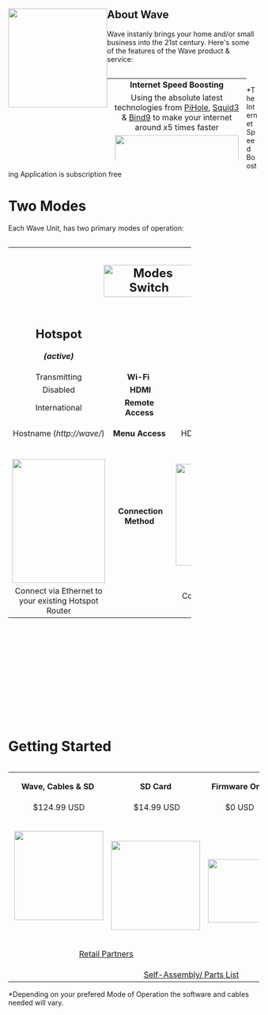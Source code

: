 <h1 id="mcetoc_1cb5rbkj50" style="text-align: center;"><img style="float: left;" src="https://thumb.ibb.co/dvKiK7/Wave_Hotspot.png" width="200" /></h1>

<h2 id="mcetoc_1cb7gfkp1j" style="text-align: left;"><strong>About&nbsp;Wave</strong></h2>
<p style="text-align: left;">Wave&nbsp;instanly&nbsp;brings&nbsp;your home and/or small business into the&nbsp;21st century. Here's some of the features of the Wave product &amp; service:</p>
<table style="height: 165px; width: 282px; float: left;">
<tbody>
<tr>
<td style="width: 272px; text-align: center;"><strong>Internet Speed Boosting</strong></td>
</tr>
<tr>
<td style="width: 272px; text-align: center;">Using the absolute latest technologies from <a href="https://pi-hole.net">PiHole</a>, <a href="https://squidproxy.org">Squid3</a> &amp; <a href="https://wiki.debian.org/Bind9">Bind9</a> to make your internet around x5 times faster</td>
</tr>
<tr>
<td style="width: 272px; text-align: center;"><img src="https://i0.wp.com/pi-hole.net/wp-content/uploads/2016/12/dashboard212.png?resize=525%2C336&amp;ssl=1" width="250" /></td>
</tr>
<tr>
<td style="width: 272px;">&nbsp;</td>
</tr>
<tr>
<td style="width: 272px; text-align: center;"><strong>Smart Home Control</strong></td>
</tr>
<tr>
<td style="width: 272px; text-align: center;">The cutting edge of smart home control from <a href="https://www.openhab.org">OpenHAB</a>. Gives Wave users Wi-Fi control of everything around them e.g. Air Conditioning, Lights, Locks etc</td>
</tr>
<tr>
<td style="width: 272px; text-align: center;"><img src="https://docs.openhab.org/addons/uis/habpanel/doc/images/habpanel_screenshot1.png" width="250" /></td>
</tr>
<tr>
<td style="width: 272px;">&nbsp;</td>
</tr>
<tr>
<td style="width: 272px; text-align: center;"><strong>Media Library</strong></td>
</tr>
<tr>
<td style="width: 272px; text-align: center;">Todays most powerful Media Library is <a href="https://emby.media">Emby</a>, it turns your movies and music into your own personal Netflix. It even automatically locates subtitled &amp; audio in all languages</td>
</tr>
<tr>
<td style="width: 272px; text-align: center;"><img src="https://lh3.googleusercontent.com/HemYqsE8tkSnuLGd7Xil9QTtwpliOHG5-OQN5oYcA8sbWy0SYdZ2LWI9Jchknw4lDvRZmvVkCw=w640-h400-e365" width="250" /></td>
</tr>
<tr>
<td style="width: 272px;">&nbsp;</td>
</tr>
<tr>
<td style="width: 272px; text-align: center;"><strong>IP Cameras</strong></td>
</tr>
<tr>
<td style="width: 272px; text-align: center;">IP Cameras made very simple with <a href="https://github.com/ccrisan/motioneye/wiki">MotionEye</a>. This is by far the fastest and easiest solution, to get started with your IP Cameras</td>
</tr>
<tr>
<td style="width: 272px; text-align: center;">&nbsp;</td>
</tr>
<tr>
<td style="width: 272px; text-align: center;"><img src="https://iu8cri.altervista.org/wp-content/uploads/2017/09/motioneye_3.png" width="250" /></td>
</tr>
<tr>
<td style="width: 272px;">&nbsp;</td>
</tr>
<tr>
<td style="width: 272px; text-align: center;"><strong>Energy Monitoring</strong></td>
</tr>
<tr>
<td style="width: 272px; text-align: center;"><a href="https://emoncms.org">EmonCMS</a> transforms the way we view &amp; manage our energy consumption/&nbsp; production, with sharp and visually stunning&nbsp;graphs</td>
</tr>
<tr>
<td style="width: 272px; text-align: center;"><img src="https://emoncms.org/Modules/site/emoncms_front.png" width="250" /></td>
</tr>
<tr>
<td style="width: 272px;">&nbsp;</td>
</tr>
<tr>
<td style="width: 272px; text-align: center;"><strong>IPTV(HD)</strong></td>
</tr>
<tr>
<td style="width: 272px; text-align: center;">Since the Wave Hotspot boosts your internet speed so well, it's now possible to stream HD Satellite TV from any Country in the World with just 1Mbps of speed</td>
</tr>
<tr>
<td style="width: 272px; text-align: center;"><img src="http://i.imgur.com/Y07Lpwp.png" width="250" /></td>
</tr>
</tbody>
</table>
<p style="text-align: left;">&nbsp;</p>
<p>*The Internet Speed Boosting Application is subscription free</p>

<h1 id="mcetoc_1cb5rbkj50" style="text-align: left;">Two Modes</h1>
<p style="text-align: left;">Each Wave Unit, has two primary modes of operation:</p>
<table style="width: 370px; float: left;">
<tbody>
<tr>
<td style="width: 143px;" colspan="3">
<h2 id="mcetoc_1cb69l353h" style="text-align: center;"><strong><img src="https://thumb.ibb.co/gKkz7S/slider_switch.png" alt="Modes Switch" width="184" height="65" /></strong></h2>
</td>
</tr>
<tr>
<td style="width: 10px;">
<h2 id="mcetoc_1cb5vvvmq7" style="text-align: center;"><strong>Hotspot</strong></h2>
<p style="text-align: center;"><em><strong>(active)</strong></em></p>
</td>
<td style="width: 123px;">&nbsp;</td>
<td style="width: 10px;">
<h2 id="mcetoc_1cb6006dk8" style="text-align: center;"><strong>Extender</strong></h2>
<p style="text-align: center;"><strong><em>(passive)</em></strong></p>
</td>
</tr>
<tr>
<td style="width: 10px; text-align: center;">Transmitting</td>
<td style="width: 123px; text-align: center;"><strong>Wi-Fi</strong>&nbsp;</td>
<td style="width: 10px; text-align: center;">Receiving</td>
</tr>
<tr>
<td style="width: 10px; text-align: center;">Disabled</td>
<td style="width: 123px; text-align: center;">&nbsp;<strong>HDMI</strong></td>
<td style="width: 10px; text-align: center;">Enabled</td>
</tr>
<tr>
<td style="width: 10px; text-align: center;">International</td>
<td style="width: 123px; text-align: center;"><strong>Remote Access</strong></td>
<td style="width: 10px; text-align: center;">Local</td>
</tr>
<tr>
<td style="width: 10px; text-align: center;">
<p>Hostname (<em>http://wave/</em>)</p>
</td>
<td style="width: 123px; text-align: center;"><strong>Menu&nbsp;Access</strong></td>
<td style="width: 10px; text-align: center;">
<p>HDMI (connected display)</p>
</td>
</tr>
<tr>
<td style="width: 10px;">&nbsp;<img style="display: block; margin-left: auto; margin-right: auto;" src="https://encrypted-tbn0.gstatic.com/images?q=tbn:ANd9GcTfFEc1G9-_F7oS7U_k9LT3xake79dwz5WbSSx9SbQ5HZwIQQJy" alt="" width="188" height="250" /></td>
<td style="width: 123px; text-align: center;">&nbsp;<strong>Connection Method</strong></td>
<td style="width: 10px; text-align: center;">&nbsp;<img src="https://i.kinja-img.com/gawker-media/image/upload/s--cFRrbSh7--/c_fit,fl_progressive,q_80,w_320/iwctp9tbzsar2aezssks.jpg" alt="" width="223" height="205" /></td>
</tr>
<tr style="text-align: center;">
<td style="width: 10px;">Connect via Ethernet to your existing Hotspot Router</td>
<td style="width: 123px;">&nbsp;</td>
<td style="width: 10px;">Connect via HDMI to your Monitor/ TV</td>
</tr>
</tbody>
</table>
<p style="text-align: left;">&nbsp;</p>
<h1 id="mcetoc_1cb7h73pcp" style="text-align: left;">&nbsp;</h1>
<h1 id="mcetoc_1cb7h762jq" style="text-align: left;">&nbsp;</h1>
<h1 id="mcetoc_1cb7h781cr" style="text-align: left;">&nbsp;</h1>
<h1 id="mcetoc_1cb7h7a7bs" style="text-align: left;">&nbsp;</h1>
<h1 id="mcetoc_1cb7h7c55t" style="text-align: left;">&nbsp;</h1>
<h1 id="mcetoc_1cb7h7ed6u" style="text-align: left;">&nbsp;</h1>
<h1 id="mcetoc_1cb7h7habv" style="text-align: left;">&nbsp;</h1>
<h1 id="mcetoc_1cb7h7jqc10" style="text-align: left;">&nbsp;</h1>
<h1 id="mcetoc_1cb7h7m5p11" style="text-align: left;">&nbsp;</h1>
<h1 id="mcetoc_1cb7h7oit12" style="text-align: left;">&nbsp;</h1>
<h1 id="mcetoc_1cb7h7qns13" style="text-align: left;">&nbsp;</h1>
<h1 id="mcetoc_1cb7h7t1j14" style="text-align: left;">&nbsp;</h1>
<h1 id="mcetoc_1cb7h7v3d15" style="text-align: left;">&nbsp;</h1>
<h1 id="mcetoc_1cb7h819l16" style="text-align: left;">Getting Started&nbsp;</h1>
<table style="width: 508px; float: left;">
<tbody>
<tr>
<td style="text-align: center; width: 128px;"><strong>Wave, Cables &amp; SD<br /></strong></td>
<td style="text-align: center; width: 127px;">
<p><strong>SD Card</strong></p>
</td>
<td style="text-align: center; width: 150px;"><strong>Firmware Only</strong></td>
</tr>
<tr>
<td style="text-align: center; width: 128px;">&nbsp;$124.99 USD</td>
<td style="text-align: center; width: 127px;">&nbsp;$14.99 USD</td>
<td style="text-align: center; width: 150px;">$0 USD</td>
</tr>
<tr>
<td style="text-align: center; width: 128px;">&nbsp;<img src="https://thumb.ibb.co/kZYjbn/Wave_Hotspot.png" alt="" width="180" height="180" /></td>
<td style="text-align: center; width: 127px;">
<p>&nbsp;</p>
<p><img src="https://thumb.ibb.co/eEKqgn/sd_card.png" alt="" width="180" height="180" /></p>
</td>
<td style="text-align: center; width: 150px;" rowspan="2">
<p><img src="https://thumb.ibb.co/g9Ue97/firmware.png" alt="" width="128" height="128" /></p>
</td>
</tr>
<tr>
<td style="text-align: center; width: 255px;" colspan="2">
<p style="text-align: center;"><a href="https://evr-solar.com">Retail Partners</a></p>
</td>
</tr>
<tr>
<td style="width: 128px;">&nbsp;</td>
<td style="text-align: center; width: 277px;" colspan="2"><a href="https://github.com/unclehowell/WaveOS/blob/master/parts-list.csv">Self-Assembly/ Parts List</a></td>
</tr>
</tbody>
</table>

<p style="text-align: left;">*Depending on your prefered Mode of Operation the software and cables needed will vary.&nbsp;</p>
